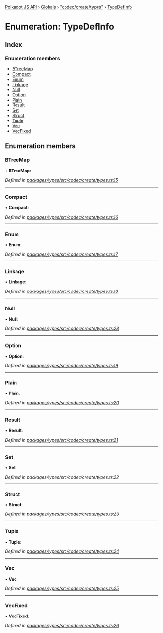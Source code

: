 [Polkadot JS API](../README.md) › [Globals](../globals.md) › ["codec/create/types"](../modules/_codec_create_types_.md) › [TypeDefInfo](_codec_create_types_.typedefinfo.md)

# Enumeration: TypeDefInfo

## Index

### Enumeration members

* [BTreeMap](_codec_create_types_.typedefinfo.md#btreemap)
* [Compact](_codec_create_types_.typedefinfo.md#compact)
* [Enum](_codec_create_types_.typedefinfo.md#enum)
* [Linkage](_codec_create_types_.typedefinfo.md#linkage)
* [Null](_codec_create_types_.typedefinfo.md#null)
* [Option](_codec_create_types_.typedefinfo.md#option)
* [Plain](_codec_create_types_.typedefinfo.md#plain)
* [Result](_codec_create_types_.typedefinfo.md#result)
* [Set](_codec_create_types_.typedefinfo.md#set)
* [Struct](_codec_create_types_.typedefinfo.md#struct)
* [Tuple](_codec_create_types_.typedefinfo.md#tuple)
* [Vec](_codec_create_types_.typedefinfo.md#vec)
* [VecFixed](_codec_create_types_.typedefinfo.md#vecfixed)

## Enumeration members

###  BTreeMap

• **BTreeMap**:

*Defined in [packages/types/src/codec/create/types.ts:15](https://github.com/polkadot-js/api/blob/b1dff2295/packages/types/src/codec/create/types.ts#L15)*

___

###  Compact

• **Compact**:

*Defined in [packages/types/src/codec/create/types.ts:16](https://github.com/polkadot-js/api/blob/b1dff2295/packages/types/src/codec/create/types.ts#L16)*

___

###  Enum

• **Enum**:

*Defined in [packages/types/src/codec/create/types.ts:17](https://github.com/polkadot-js/api/blob/b1dff2295/packages/types/src/codec/create/types.ts#L17)*

___

###  Linkage

• **Linkage**:

*Defined in [packages/types/src/codec/create/types.ts:18](https://github.com/polkadot-js/api/blob/b1dff2295/packages/types/src/codec/create/types.ts#L18)*

___

###  Null

• **Null**:

*Defined in [packages/types/src/codec/create/types.ts:28](https://github.com/polkadot-js/api/blob/b1dff2295/packages/types/src/codec/create/types.ts#L28)*

___

###  Option

• **Option**:

*Defined in [packages/types/src/codec/create/types.ts:19](https://github.com/polkadot-js/api/blob/b1dff2295/packages/types/src/codec/create/types.ts#L19)*

___

###  Plain

• **Plain**:

*Defined in [packages/types/src/codec/create/types.ts:20](https://github.com/polkadot-js/api/blob/b1dff2295/packages/types/src/codec/create/types.ts#L20)*

___

###  Result

• **Result**:

*Defined in [packages/types/src/codec/create/types.ts:21](https://github.com/polkadot-js/api/blob/b1dff2295/packages/types/src/codec/create/types.ts#L21)*

___

###  Set

• **Set**:

*Defined in [packages/types/src/codec/create/types.ts:22](https://github.com/polkadot-js/api/blob/b1dff2295/packages/types/src/codec/create/types.ts#L22)*

___

###  Struct

• **Struct**:

*Defined in [packages/types/src/codec/create/types.ts:23](https://github.com/polkadot-js/api/blob/b1dff2295/packages/types/src/codec/create/types.ts#L23)*

___

###  Tuple

• **Tuple**:

*Defined in [packages/types/src/codec/create/types.ts:24](https://github.com/polkadot-js/api/blob/b1dff2295/packages/types/src/codec/create/types.ts#L24)*

___

###  Vec

• **Vec**:

*Defined in [packages/types/src/codec/create/types.ts:25](https://github.com/polkadot-js/api/blob/b1dff2295/packages/types/src/codec/create/types.ts#L25)*

___

###  VecFixed

• **VecFixed**:

*Defined in [packages/types/src/codec/create/types.ts:26](https://github.com/polkadot-js/api/blob/b1dff2295/packages/types/src/codec/create/types.ts#L26)*
